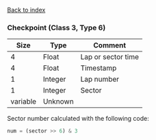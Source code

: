 [Back to index](index.md)

### Checkpoint (Class 3, Type 6)

Size|Type|Comment
-|-|-
4|Float|Lap or sector time
4|Float|Timestamp
1|Integer|Lap number
1|Integer|Sector
variable|Unknown|

Sector number calculated with the following code:

```python
num = (sector >> 6) & 3
```
